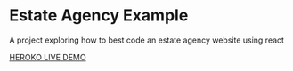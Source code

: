 # Estate Agency Example

A project exploring how to best code an estate agency website using react

[HEROKO LIVE DEMO](https://estate-agency-example.herokuapp.com/)
